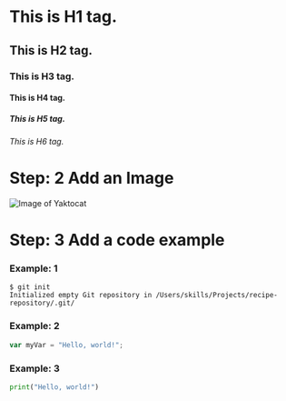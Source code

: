 # This is H1 tag.
## This is H2 tag.
### This is H3 tag.
#### This is H4 tag.
##### This is H5 tag.
###### This is H6 tag.

# Step: 2 Add an Image

![Image of Yaktocat](https://octodex.github.com/images/yaktocat.png)

# Step: 3 Add a code example

### Example: 1
```
$ git init
Initialized empty Git repository in /Users/skills/Projects/recipe-repository/.git/
```

### Example: 2
``` javascript
var myVar = "Hello, world!";
```

### Example: 3
``` python
print("Hello, world!")
```
